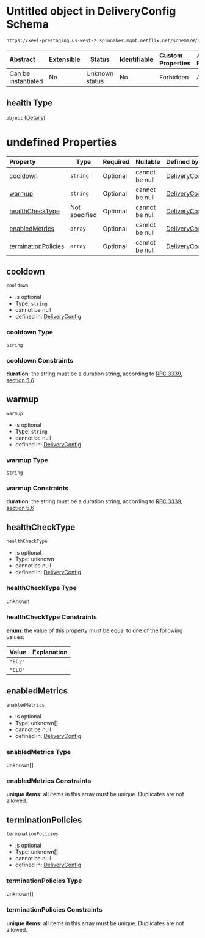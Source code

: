 # Untitled object in DeliveryConfig Schema

```txt
https://keel-prestaging.us-west-2.spinnaker.mgmt.netflix.net/schema/#/$defs/ClusterSpec/properties/health
```




| Abstract            | Extensible | Status         | Identifiable | Custom Properties | Additional Properties | Access Restrictions | Defined In                                                    |
| :------------------ | ---------- | -------------- | ------------ | :---------------- | --------------------- | ------------------- | ------------------------------------------------------------- |
| Can be instantiated | No         | Unknown status | No           | Forbidden         | Allowed               | none                | [keel.schema.json\*](keel.schema.json "open original schema") |

## health Type

`object` ([Details](keel-defs-healthspec.md))

# undefined Properties

| Property                                    | Type          | Required | Nullable       | Defined by                                                                                                                                                                                            |
| :------------------------------------------ | ------------- | -------- | -------------- | :---------------------------------------------------------------------------------------------------------------------------------------------------------------------------------------------------- |
| [cooldown](#cooldown)                       | `string`      | Optional | cannot be null | [DeliveryConfig](keel-defs-healthspec-properties-cooldown.md "https&#x3A;//keel-prestaging.us-west-2.spinnaker.mgmt.netflix.net/schema/#/$defs/HealthSpec/properties/cooldown")                       |
| [warmup](#warmup)                           | `string`      | Optional | cannot be null | [DeliveryConfig](keel-defs-healthspec-properties-warmup.md "https&#x3A;//keel-prestaging.us-west-2.spinnaker.mgmt.netflix.net/schema/#/$defs/HealthSpec/properties/warmup")                           |
| [healthCheckType](#healthCheckType)         | Not specified | Optional | cannot be null | [DeliveryConfig](keel-defs-healthspec-properties-healthchecktype.md "https&#x3A;//keel-prestaging.us-west-2.spinnaker.mgmt.netflix.net/schema/#/$defs/HealthSpec/properties/healthCheckType")         |
| [enabledMetrics](#enabledMetrics)           | `array`       | Optional | cannot be null | [DeliveryConfig](keel-defs-healthspec-properties-enabledmetrics.md "https&#x3A;//keel-prestaging.us-west-2.spinnaker.mgmt.netflix.net/schema/#/$defs/HealthSpec/properties/enabledMetrics")           |
| [terminationPolicies](#terminationPolicies) | `array`       | Optional | cannot be null | [DeliveryConfig](keel-defs-healthspec-properties-terminationpolicies.md "https&#x3A;//keel-prestaging.us-west-2.spinnaker.mgmt.netflix.net/schema/#/$defs/HealthSpec/properties/terminationPolicies") |

## cooldown




`cooldown`

-   is optional
-   Type: `string`
-   cannot be null
-   defined in: [DeliveryConfig](keel-defs-healthspec-properties-cooldown.md "https&#x3A;//keel-prestaging.us-west-2.spinnaker.mgmt.netflix.net/schema/#/$defs/HealthSpec/properties/cooldown")

### cooldown Type

`string`

### cooldown Constraints

**duration**: the string must be a duration string, according to [RFC 3339, section 5.6](https://tools.ietf.org/html/rfc3339 "check the specification")

## warmup




`warmup`

-   is optional
-   Type: `string`
-   cannot be null
-   defined in: [DeliveryConfig](keel-defs-healthspec-properties-warmup.md "https&#x3A;//keel-prestaging.us-west-2.spinnaker.mgmt.netflix.net/schema/#/$defs/HealthSpec/properties/warmup")

### warmup Type

`string`

### warmup Constraints

**duration**: the string must be a duration string, according to [RFC 3339, section 5.6](https://tools.ietf.org/html/rfc3339 "check the specification")

## healthCheckType




`healthCheckType`

-   is optional
-   Type: unknown
-   cannot be null
-   defined in: [DeliveryConfig](keel-defs-healthspec-properties-healthchecktype.md "https&#x3A;//keel-prestaging.us-west-2.spinnaker.mgmt.netflix.net/schema/#/$defs/HealthSpec/properties/healthCheckType")

### healthCheckType Type

unknown

### healthCheckType Constraints

**enum**: the value of this property must be equal to one of the following values:

| Value   | Explanation |
| :------ | ----------- |
| `"EC2"` |             |
| `"ELB"` |             |

## enabledMetrics




`enabledMetrics`

-   is optional
-   Type: unknown\[]
-   cannot be null
-   defined in: [DeliveryConfig](keel-defs-healthspec-properties-enabledmetrics.md "https&#x3A;//keel-prestaging.us-west-2.spinnaker.mgmt.netflix.net/schema/#/$defs/HealthSpec/properties/enabledMetrics")

### enabledMetrics Type

unknown\[]

### enabledMetrics Constraints

**unique items**: all items in this array must be unique. Duplicates are not allowed.

## terminationPolicies




`terminationPolicies`

-   is optional
-   Type: unknown\[]
-   cannot be null
-   defined in: [DeliveryConfig](keel-defs-healthspec-properties-terminationpolicies.md "https&#x3A;//keel-prestaging.us-west-2.spinnaker.mgmt.netflix.net/schema/#/$defs/HealthSpec/properties/terminationPolicies")

### terminationPolicies Type

unknown\[]

### terminationPolicies Constraints

**unique items**: all items in this array must be unique. Duplicates are not allowed.
